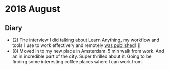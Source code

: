 # 2018 August

## Diary

- (2) The interview I did talking about Learn Anything, my workflow and tools I use to work effectively and remotely [was published](https://remotehabits.com/interview/interview-with-nikita-an-entrepreneur-building-a-website-to-learn-anything/)! 🎊
- (8) Moved in to my new place in Amsterdam. 5 min walk from work. And an in incredible part of the city. Super thrilled about it. Going to be finding some interesting coffee places where I can work from.
